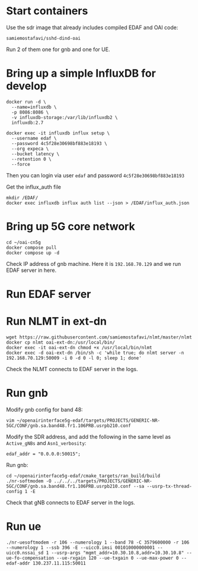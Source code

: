# Start containers

Use the sdr image that already includes compiled EDAF and OAI code:
```
samiemostafavi/sshd-dind-oai
```
Run 2 of them one for gnb and one for UE.

# Bring up a simple InfluxDB for develop

```
docker run -d \
  --name=influxdb \
  -p 8086:8086 \
  -v influxdb-storage:/var/lib/influxdb2 \
  influxdb:2.7
```

```
docker exec -it influxdb influx setup \
  --username edaf \
  --password 4c5f28e30698bf883e18193 \
  --org expeca \
  --bucket latency \
  --retention 0 \
  --force
```

Then you can login via user `edaf` and password `4c5f28e30698bf883e18193`

Get the influx_auth file
```
mkdir /EDAF/
docker exec influxdb influx auth list --json > /EDAF/influx_auth.json
```

# Bring up 5G core network

```
cd ~/oai-cn5g
docker compose pull
docker compose up -d
```
Check IP address of gnb machine. Here it is `192.168.70.129` and we run EDAF server in here.

# Run EDAF server


# Run NLMT in ext-dn

```
wget https://raw.githubusercontent.com/samiemostafavi/nlmt/master/nlmt
docker cp nlmt oai-ext-dn:/usr/local/bin/
docker exec -it oai-ext-dn chmod +x /usr/local/bin/nlmt
docker exec -d oai-ext-dn /bin/sh -c 'while true; do nlmt server -n 192.168.70.129:50009 -i 0 -d 0 -l 0; sleep 1; done'
```
Check the NLMT connects to EDAF server in the logs.

# Run gnb

Modify gnb config for band 48:
```
vim ~/openairinterface5g-edaf/targets/PROJECTS/GENERIC-NR-5GC/CONF/gnb.sa.band48.fr1.106PRB.usrpb210.conf
```
Modify the SDR address, and add the following in the same level as `Active_gNBs` and `Asn1_verbosity`:
```
edaf_addr = "0.0.0.0:50015";
```

Run gnb:
```
cd ~/openairinterface5g-edaf/cmake_targets/ran_build/build
./nr-softmodem -O ../../../targets/PROJECTS/GENERIC-NR-5GC/CONF/gnb.sa.band48.fr1.106PRB.usrpb210.conf --sa --usrp-tx-thread-config 1 -E
```
Check that gNB connects to EDAF server in the logs.


# Run ue

```
./nr-uesoftmodem -r 106 --numerology 1 --band 78 -C 3579600000 -r 106 --numerology 1 --ssb 396 -E --uicc0.imsi 001010000000001 --uicc0.nssai_sd 1 --usrp-args "mgmt_addr=10.30.10.8,addr=10.30.10.8" --ue-fo-compensation --ue-rxgain 120 --ue-txgain 0 --ue-max-power 0 --edaf-addr 130.237.11.115:50011
```


